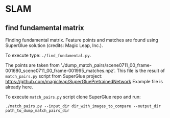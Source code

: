 # SLAM

## find fundamental matrix


Finding fundamental matrix. Feature points and matches are found using SuperGlue solution (credits: Magic Leap, Inc.).

To execute type: `./find_fundamental.py`.


The points are taken from './dump_match_pairs/scene0711_00_frame-001680_scene0711_00_frame-001995_matches.npz'. This file is the result of `match_pairs.py` script from SuperGlue project: https://github.com/magicleap/SuperGluePretrainedNetwork
Example file is already here.


To execute `match_pairs.py` script clone SuperGlue repo and run:

`./match_pairs.py --input_dir dir_with_images_to_compare --output_dir path_to_dump_match_pairs_dir`
